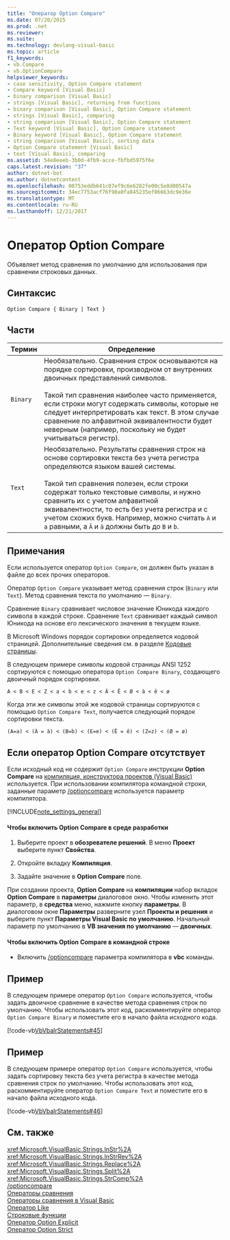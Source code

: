 ```yaml
---
title: "Оператор Option Compare"
ms.date: 07/20/2015
ms.prod: .net
ms.reviewer: 
ms.suite: 
ms.technology: devlang-visual-basic
ms.topic: article
f1_keywords:
- vb.Compare
- vb.OptionCompare
helpviewer_keywords:
- case sensitivity, Option Compare statement
- Compare keyword [Visual Basic]
- binary comparison [Visual Basic]
- strings [Visual Basic], returning from functions
- binary comparison [Visual Basic], Option Compare statement
- strings [Visual Basic], comparing
- string comparison [Visual Basic], Option Compare statement
- Text keyword [Visual Basic], Option Compare statement
- Binary keyword [Visual Basic], Option Compare statement
- string comparison [Visual Basic], sorting data
- Option Compare statement [Visual Basic]
- text [Visual Basic], comparing
ms.assetid: 54e8eeeb-3b0d-4fb9-acce-fbfbd5975f6e
caps.latest.revision: "37"
author: dotnet-bot
ms.author: dotnetcontent
ms.openlocfilehash: 00753eddb641c07ef9c6e6282fe00c5e8d00547a
ms.sourcegitcommit: 34ec7753acf76f90a0fa845235ef06663dc9e36e
ms.translationtype: MT
ms.contentlocale: ru-RU
ms.lasthandoff: 12/21/2017
---
```

# <a name="option-compare-statement"></a>Оператор Option Compare
Объявляет метод сравнения по умолчанию для использования при сравнении строковых данных.  
  
## <a name="syntax"></a>Синтаксис  
  
```  
Option Compare { Binary | Text }  
```  
  
## <a name="parts"></a>Части  
  
|Термин|Определение|  
|---|---|  
|`Binary`|Необязательно. Сравнения строк основываются на порядке сортировки, производном от внутренних двоичных представлений символов.<br /><br /> Такой тип сравнения наиболее часто применяется, если строки могут содержать символы, которые не следует интерпретировать как текст. В этом случае сравнение по алфавитной эквивалентности будет неверным (например, поскольку не будет учитываться регистр).|  
|`Text`|Необязательно. Результаты сравнения строк на основе сортировки текста без учета регистра определяются языком вашей системы.<br /><br /> Такой тип сравнения полезен, если строки содержат только текстовые символы, и нужно сравнить их с учетом алфавитной эквивалентности, то есть без учета регистра и  с учетом схожих букв. Например, можно считать `A` и `a` равными, а `Ä` и `ä` должны быть до `B` и `b`.|  
  
## <a name="remarks"></a>Примечания  
 Если используется оператор `Option Compare`, он должен быть указан в файле до всех прочих операторов.  
  
 Оператор `Option Compare` указывает метод сравнения строк (`Binary` или `Text`).  Метод сравнения текста по умолчанию — `Binary`.  
  
 Сравнение `Binary` сравнивает числовое значение Юникода каждого символа в каждой строке. Сравнение `Text` сравнивает каждый символ Юникода на основе его лексического значения в текущем языке.  
  
 В Microsoft Windows порядок сортировки определяется кодовой страницей. Дополнительные сведения см. в разделе [Кодовые страницы](/cpp/c-runtime-library/code-pages).  
  
 В следующем примере символы кодовой страницы ANSI 1252 сортируются с помощью оператора `Option Compare Binary`, создающего двоичный порядок сортировки.  
  
 `A < B < E < Z < a < b < e < z < À < Ê < Ø < à < ê < ø`  
  
 Когда эти же символы этой же кодовой страницы сортируются с помощью `Option Compare Text`, получается следующий порядок сортировки текста.  
  
 `(A=a) < (À = à) < (B=b) < (E=e) < (Ê = ê) < (Z=z) < (Ø = ø)`  
  
## <a name="when-an-option-compare-statement-is-not-present"></a>Если оператор Option Compare отсутствует  
 Если исходный код не содержит `Option Compare` инструкции **Option Compare** на [компиляция, конструктора проектов (Visual Basic)](/visualstudio/ide/reference/compile-page-project-designer-visual-basic) используется. При использовании компилятора командной строки, заданные параметр [/optioncompare](../../../visual-basic/reference/command-line-compiler/optioncompare.md) используется параметр компилятора.  
  
[!INCLUDE[note_settings_general](~/includes/note-settings-general-md.md)]  
  
#### <a name="to-set-option-compare-in-the-ide"></a>Чтобы включить Option Compare в среде разработки  
  
1.  Выберите проект в **обозревателе решений**. В меню **Проект** выберите пункт **Свойства**.  
  
2.  Откройте вкладку **Компиляция**.  
  
3.  Задайте значение в **Option Compare** поле.  
  
 При создании проекта, **Option Compare** на **компиляции** набор вкладок **Option Compare** в **параметры** диалоговое окно. Чтобы изменить этот параметр, в **средства** меню, нажмите кнопку **параметры**. В диалоговом окне **Параметры** разверните узел **Проекты и решения** и выберите пункт **Параметры Visual Basic по умолчанию**. Начальный параметр по умолчанию в **VB значения по умолчанию** — **двоичных**.  
  
#### <a name="to-set-option-compare-on-the-command-line"></a>Чтобы включить Option Compare в командной строке  
  
-   Включить [/optioncompare](../../../visual-basic/reference/command-line-compiler/optioncompare.md) параметра компилятора в **vbc** команды.  
  
## <a name="example"></a>Пример  
 В следующем примере оператор `Option Compare` используется, чтобы задать двоичное сравнение в качестве метода сравнения строк по умолчанию. Чтобы использовать этот код, раскомментируйте оператор `Option Compare Binary` и поместите его в начало файла исходного кода.  
  
 [!code-vb[VbVbalrStatements#45](../../../visual-basic/language-reference/error-messages/codesnippet/VisualBasic/option-compare-statement_1.vb)]  
  
## <a name="example"></a>Пример  
 В следующем примере оператор `Option Compare` используется, чтобы задать сортировку текста без учета регистра в качестве метода сравнения строк по умолчанию. Чтобы использовать этот код, раскомментируйте оператор `Option Compare Text` и поместите его в начало файла исходного кода.  
  
 [!code-vb[VbVbalrStatements#46](../../../visual-basic/language-reference/error-messages/codesnippet/VisualBasic/option-compare-statement_2.vb)]  
  
## <a name="see-also"></a>См. также  
 <xref:Microsoft.VisualBasic.Strings.InStr%2A>  
 <xref:Microsoft.VisualBasic.Strings.InStrRev%2A>  
 <xref:Microsoft.VisualBasic.Strings.Replace%2A>  
 <xref:Microsoft.VisualBasic.Strings.Split%2A>  
 <xref:Microsoft.VisualBasic.Strings.StrComp%2A>  
 [/optioncompare](../../../visual-basic/reference/command-line-compiler/optioncompare.md)  
 [Операторы сравнения](../../../visual-basic/language-reference/operators/comparison-operators.md)  
 [Операторы сравнения в Visual Basic](../../../visual-basic/programming-guide/language-features/operators-and-expressions/comparison-operators.md)  
 [Оператор Like](../../../visual-basic/language-reference/operators/like-operator.md)  
 [Строковые функции](../../../visual-basic/language-reference/functions/string-functions.md)  
 [Оператор Option Explicit](../../../visual-basic/language-reference/statements/option-explicit-statement.md)  
 [Оператор Option Strict](../../../visual-basic/language-reference/statements/option-strict-statement.md)
